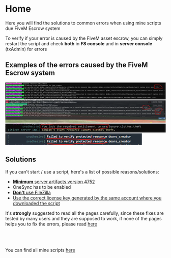 # Home

Here you will find the solutions to common errors when using mine scripts due FiveM Escrow system

To verify if your error is caused by the FiveM asset escrow, you can simply restart the script and check **both** in **F8 console** and in **server console** (txAdmin) for errors

## Examples of the errors caused by the FiveM Escrow system
[ ![Parsing error server console](example_errors_images/error_parsing.png) ](example_errors_images/error_parsing.png)
[ ![Parsing error client console](example_errors_images/error_parsing_2.png) ](example_errors_images/error_parsing_2.png)
[ ![Lack entilement](example_errors_images/lack_entitlement.jpg) ](example_errors_images/lack_entitlement.jpg)
[ ![Parsing error client console](example_errors_images/failed_to_verify_protected_resource.png) ](example_errors_images/failed_to_verify_protected_resource.png)

## Solutions
If you can't start / use a script, here's a list of possible reasons/solutions:

* [**Minimum** server artifacts version 4752](error_parsing_script)
* OneSync has to be enabled
* [**Don't** use FileZilla](failed_to_verify_protected_resource)
* [Use the correct license key generated by the same account where you downloaded the script](wrong_license)

It's **strongly** suggested to read all the pages carefully, since these fixes are tested by many users and they are supposed to work, if none of the pages helps you to fix the errors, please read [here](nothing_works.md)

<br><br><br>
You can find all mine scripts [here](https://jaksam1074-fivem-scripts.tebex.io/)